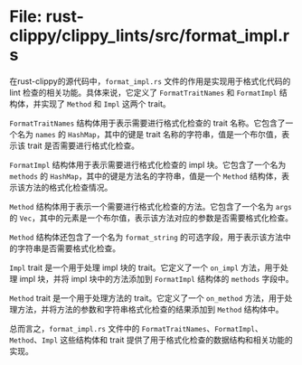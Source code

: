 # File: rust-clippy/clippy_lints/src/format_impl.rs

在rust-clippy的源代码中，`format_impl.rs` 文件的作用是实现用于格式化代码的 lint 检查的相关功能。具体来说，它定义了 `FormatTraitNames` 和 `FormatImpl` 结构体，并实现了 `Method` 和 `Impl` 这两个 trait。

`FormatTraitNames` 结构体用于表示需要进行格式化检查的 trait 名称。它包含了一个名为 `names` 的 `HashMap`，其中的键是 trait 名称的字符串，值是一个布尔值，表示该 trait 是否需要进行格式化检查。

`FormatImpl` 结构体用于表示需要进行格式化检查的 impl 块。它包含了一个名为 `methods` 的 `HashMap`，其中的键是方法名的字符串，值是一个 `Method` 结构体，表示该方法的格式化检查情况。

`Method` 结构体用于表示一个需要进行格式化检查的方法。它包含了一个名为 `args` 的 `Vec`，其中的元素是一个布尔值，表示该方法对应的参数是否需要格式化检查。

`Method` 结构体还包含了一个名为 `format_string` 的可选字段，用于表示该方法中的字符串是否需要格式化检查。

`Impl` trait 是一个用于处理 impl 块的 trait。它定义了一个 `on_impl` 方法，用于处理 impl 块，并将 impl 块中的方法添加到 `FormatImpl` 结构体的 `methods` 字段中。

`Method` trait 是一个用于处理方法的 trait。它定义了一个 `on_method` 方法，用于处理方法，并将方法的参数和字符串格式化检查的结果添加到 `Method` 结构体中。

总而言之，`format_impl.rs` 文件中的 `FormatTraitNames`、`FormatImpl`、`Method`、`Impl` 这些结构体和 trait 提供了用于格式化检查的数据结构和相关功能的实现。

